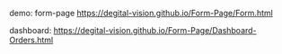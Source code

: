 
demo: 
  form-page https://degital-vision.github.io/Form-Page/Form.html

dashboard:
  https://degital-vision.github.io/Form-Page/Dashboard-Orders.html

